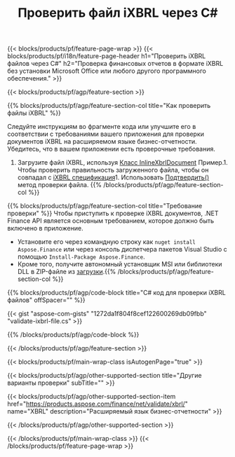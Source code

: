 ﻿---
title: Проверить файл iXBRL через C#
description: Пример кода для проверки файла iXBRL. Используйте пример кода API для проверки пакетных файлов iXBRL в приложениях на основе .NET. 
url: /ru/net/validate/ixbrl/
family: finance
platformtag: net
feature: validate
informat: iXBRL
outformat: 
otherformats: 
---
{{< blocks/products/pf/feature-page-wrap >}}
{{< blocks/products/pf/i18n/feature-page-header h1="Проверить iXBRL файлов через C#" h2="Проверка финансовых отчетов в формате iXBRL без установки Microsoft Office или любого другого программного обеспечения." >}}

{{< blocks/products/pf/agp/feature-section >}}

{{% blocks/products/pf/agp/feature-section-col title="Как проверить файлы iXBRL" %}}

Следуйте инструкциям во фрагменте кода или улучшите его в соответствии с требованиями вашего приложения для проверки документов iXBRL на расширяемом языке бизнес-отчетности. Убедитесь, что в вашем приложении есть проверочные требования.

1. Загрузите файл iXBRL, используя [Класс InlineXbrlDocument](https://apireference.aspose.com/finance/net/aspose.finance.xbrl.inline/inlinexbrldocument) Пример.1. Чтобы проверить правильность загруженного файла, чтобы он совпадал с [iXBRL спецификация](http://www.xbrl.org/specification/inlinexbrl-part1/rec-2013-11-18/inlinexbrl-part1-rec-2013-11-18.html)1. Использовать [Подтвердить()](https://apireference.aspose.com/finance/net/aspose.finance.xbrl.inline/inlinexbrldocument/methods/validate) метод проверки файла.
{{% /blocks/products/pf/agp/feature-section-col %}}

{{% blocks/products/pf/agp/feature-section-col title="Требование проверки" %}}
Чтобы приступить к проверке iXBRL документов, .NET Finance API является основным требованием, которое должно быть включено в приложение. 
- Установите его через командную строку как ```nuget install Aspose.Finance``` или через консоль диспетчера пакетов Visual Studio с помощью ```Install-Package Aspose.Finance```.
- Кроме того, получите автономный установщик MSI или библиотеки DLL в ZIP-файле из [загрузки](https://downloads.aspose.com/finance/net).{{% /blocks/products/pf/agp/feature-section-col %}}

{{% blocks/products/pf/agp/code-block title="C# код для проверки iXBRL файлов" offSpacer="" %}}

{{< gist "aspose-com-gists" "1272da1f804f8cef122600269db09fbb" "validate-ixbrl-file.cs" >}}

{{% /blocks/products/pf/agp/code-block %}}

{{< /blocks/products/pf/agp/feature-section >}}

{{< blocks/products/pf/main-wrap-class isAutogenPage="true" >}}

{{< blocks/products/pf/agp/other-supported-section title="Другие варианты проверки" subTitle="" >}}

{{< blocks/products/pf/agp/other-supported-section-item href="https://products.aspose.com/finance/net/validate/xbrl/" name="XBRL" description="Расширяемый язык бизнес-отчетности" >}}

{{< /blocks/products/pf/agp/other-supported-section >}}

{{< /blocks/products/pf/main-wrap-class >}}
{{< /blocks/products/pf/feature-page-wrap >}}